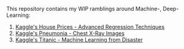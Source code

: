 This repository contains my WIP ramblings around Machine-, Deep-Learning:

1. [Kaggle's House Prices - Advanced Regression Techniques](./kaggle/house-prices/)
2. [Kaggle's Pneumonia - Chest X-Ray Images](./kaggle/pneumonia/)
3. [Kaggle's Titanic - Machine Learning from Disaster](./kaggle/titanic/)
